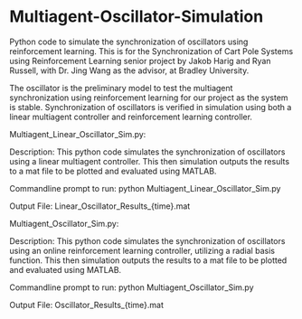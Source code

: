 # Multiagent-Oscillator-Simulation
Python code to simulate the synchronization of oscillators using reinforcement learning. This is for the Synchronization of Cart Pole Systems using Reinforcement Learning senior project by Jakob Harig and Ryan Russell, with Dr. Jing Wang as the advisor, at Bradley University.

The oscillator is the preliminary model to test the multiagent synchronization using reinforcement learning for our project as the system is stable. Synchronization of oscillators is verified in simulation using both a linear multiagent controller and reinforcement learning controller. 

Multiagent_Linear_Oscillator_Sim.py:
  
  Description: This python code simulates the synchronization of oscillators using a linear multiagent controller. This then simulation outputs the results to a mat file to be plotted and evaluated using MATLAB. 

  Commandline prompt to run: python Multiagent_Linear_Oscillator_Sim.py
  
  Output File: Linear_Oscillator_Results_{time}.mat

Multiagent_Oscillator_Sim.py:

  Description: This python code simulates the synchronization of oscillators using an online reinforcement learning controller, utilizing a radial basis function. This then simulation outputs the results to a mat file to be plotted and evaluated using MATLAB. 

  Commandline prompt to run: python Multiagent_Oscillator_Sim.py
  
  Output File: Oscillator_Results_{time}.mat
